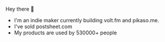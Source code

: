 Hey there 👋

- I'm an indie maker currently building volt.fm and pikaso.me.
- I've sold postsheet.com
- My products are used by 530000+ people
